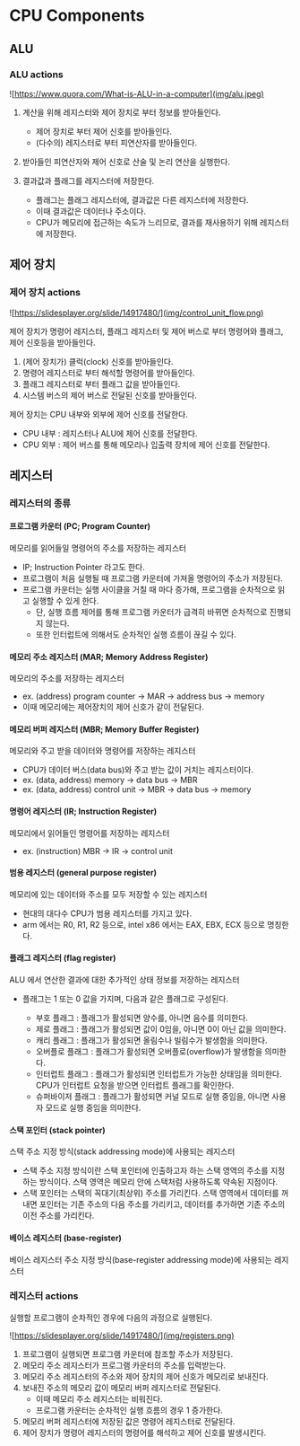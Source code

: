 # CPU Components

## ALU

### ALU actions

![https://www.quora.com/What-is-ALU-in-a-computer](img/alu.jpeg)

1. 계산을 위해 레지스터와 제어 장치로 부터 정보를 받아들인다.
    - 제어 장치로 부터 제어 신호를 받아들인다.
    - (다수의) 레지스터로 부터 피연산자를 받아들인다.

2. 받아들인 피연산자와 제어 신호로 산술 및 논리 연산을 실행한다.

3. 결과값과 플래그를 레지스터에 저장한다.
    - 플래그는 플래그 레지스터에, 결과값은 다른 레지스터에 저장한다.
    - 이때 결과값은 데이터나 주소이다.
    - CPU가 메모리에 접근하는 속도가 느리므로, 결과를 재사용하기 위해 레지스터에 저장한다.


## 제어 장치

### 제어 장치 actions

![https://slidesplayer.org/slide/14917480/](img/control_unit_flow.png)

제어 장치가 명령어 레지스터, 플래그 레지스터 및 제어 버스로 부터 명령어와 플래그, 제어 신호등을 받아들인다.
1. (제어 장치가) 클럭(clock) 신호를 받아들인다.
2. 명령어 레지스터로 부터 해석할 명령어를 받아들인다.
3. 플래그 레지스터로 부터 플래그 값을 받아들인다.
4. 시스템 버스의 제어 버스로 전달된 신호를 받아들인다.

제어 장치는 CPU 내부와 외부에 제어 신호를 전달한다.
- CPU 내부 : 레지스터나 ALU에 제어 신호를 전달한다.
- CPU 외부 : 제어 버스를 통해 메모리나 입출력 장치에 제어 신호를 전달한다.

## 레지스터

### 레지스터의 종류

#### 프로그램 카운터 (PC; Program Counter)
메모리를 읽어들일 명령어의 주소를 저장하는 레지스터
- IP; Instruction Pointer 라고도 한다.
- 프로그램이 처음 실행될 때 프로그램 카운터에 가져올 명령어의 주소가 저장된다.
- 프로그램 카운터는 실행 사이클을 거칠 때 마다 증가해, 프로그램을 순차적으로 읽고 실행할 수 있게 한다.
    - 단, 실행 흐름 제어를 통해 프로그램 카운터가 급격히 바뀌면 순차적으로 진행되지 않는다.
    - 또한 인터럽트에 의해서도 순차적인 실행 흐름이 끊길 수 있다.

#### 메모리 주소 레지스터 (MAR; Memory Address Register)
메모리의 주소를 저장하는 레지스터
- ex. (address) program counter -> MAR -> address bus -> memory 
- 이때 메모리에는 제어장치의 제어 신호가 같이 전달된다. 

#### 메모리 버퍼 레지스터 (MBR; Memory Buffer Register)
메모리와 주고 받을 데이터와 명령어를 저장하는 레지스터
- CPU가 데이터 버스(data bus)와 주고 받는 값이 거치는 레지스터이다.
- ex. (data, address) memory -> data bus -> MBR
- ex. (data, address) control unit -> MBR -> data bus -> memory

#### 명령어 레지스터 (IR; Instruction Register)
메모리에서 읽어들인 명령어를 저장하는 레지스터
- ex. (instruction) MBR -> IR -> control unit

#### 범용 레지스터 (general purpose register)
메모리에 있는 데이터와 주소를 모두 저장할 수 있는 레지스터
- 현대의 대다수 CPU가 범용 레지스터를 가지고 있다.
- arm 에서는 R0, R1, R2 등으로, intel x86 에서는 EAX, EBX, ECX 등으로 명칭한다.

#### 플래그 레지스터 (flag register)
ALU 에서 연산한 결과에 대한 추가적인 상태 정보를 저장하는 레지스터
- 플래그는 1 또는 0 값을 가지며, 다음과 같은 플래그로 구성된다.

    - 부호 플래그 : 플래그가 활성되면 양수를, 아니면 음수를 의미한다.
    - 제로 플래그 : 플래그가 활성되면 값이 0임을, 아니면 0이 아닌 값을 의미한다.
    - 캐리 플래그 : 플래그가 활성되면 올림수나 빌림수가 발생함을 의미한다.
    - 오버플로 플래그 : 플래그가 활성되면 오버플로(overflow)가 발생함을 의미한다.
    - 인터럽트 플래그 : 플래그가 활성되면 인터럽트가 가능한 상태임을 의미한다. CPU가 인터럽트 요청을 받으면 인터럽트 플래그를 확인한다.
    - 슈퍼바이저 플래그 : 플래그가 활성되면 커널 모드로 실행 중임을, 아니면 사용자 모드로 실행 중임을 의미한다. 

#### 스택 포인터 (stack pointer)
스택 주소 지정 방식(stack addressing mode)에 사용되는 레지스터
- 스택 주소 지정 방식이란 스택 포인터에 인출하고자 하는 스택 영역의 주소를 지정하는 방식이다. 스택 영역은 메모리 안에 스택처럼 사용하도록 약속된 지점이다.
- 스택 포인터는 스택의 꼭대기(최상위) 주소를 가리킨다. 스택 영역에서 데이터를 꺼내면 포인터는 기존 주소의 다음 주소를 가리키고, 데이터를 추가하면 기존 주소의 이전 주소를 가리킨다.

#### 베이스 레지스터 (base-register)
베이스 레지스터 주소 지정 방식(base-register addressing mode)에 사용되는 레지스터


### 레지스터 actions

실행할 프로그램이 순차적인 경우에 다음의 과정으로 실행된다.

![https://slidesplayer.org/slide/14917480/](img/registers.png)

1. 프로그램이 실행되면 프로그램 카운터에 참조할 주소가 저장된다.
2. 메모리 주소 레지스터가 프로그램 카운터의 주소를 입력받는다.
3. 메모리 주소 레지스터의 주소와 제어 장치의 제어 신호가 메모리로 보내진다.
4. 보내진 주소의 메모리 값이 메모리 버퍼 레지스터로 전달된다.
    - 이때 메모리 주소 레지스터는 비워진다.
    - 프로그램 카운터는 순차적인 실행 흐름의 경우 1 증가한다.
5. 메모리 버퍼 레지스터에 저장된 값은 명령어 레지스터로 전달된다.
6. 제어 장치가 명령어 레지스터의 명령어를 해석하고 제어 신호를 발생시킨다.


